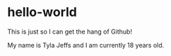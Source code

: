 # hello-world
This is just so I can get the hang of Github!

My name is Tyla Jeffs and I am currently 18 years old. 
